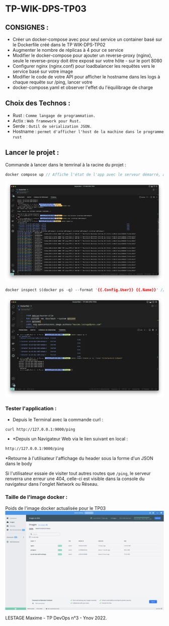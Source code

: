 # TP-WIK-DPS-TP03

## CONSIGNES :

- Créer un docker-compose avec pour seul service un container basé sur le Dockerfile créé dans le TP WIK-DPS-TP02
- Augmenter le nombre de réplicas à 4 pour ce service
- Modifier le docker-compose pour ajouter un reverse-proxy (nginx), seule le reverse-proxy doit être exposé sur votre hôte - sur le port 8080
- Configurer nginx (nginx.conf) pour loadbalancer les requêtes vers le service basé sur votre image
- Modifier le code de votre API pour afficher le hostname dans les logs à chaque requête sur /ping, lancer votre
- docker-compose.yaml et observer l'effet du l'équilibrage de charge

## Choix des Technos :

- Rust : `Comme langage de programmation.`
- Actix : `Web framework pour Rust.`
- Serde : `Outil de sérialization JSON.`
- Hostname : `permet d'afficher l'host de la machine dans le programme rust`

## Lancer le projet :

Commande à lancer dans le temrinal à la racine du projet :

```rs
docker compose up // Affiche l'état de l'app avec le serveur démarré, ainsi que l'action du server balancing.
```

![screenshot](https://github.com/maxlestage/TP-WIK-DPS-TP03/blob/main/Docker_balancingServer.png)

```rs
docker inspect $(docker ps -q) --format '{{.Config.User}} {{.Name}}' // Permet de visualiser l'utilisateur, dans notre cas on run avec "userapi"
```

![screenshot](https://github.com/maxlestage/TP-WIK-DPS-TP03/blob/main/Display_user.png)

### Tester l'application :

- Depuis le Terminal avec la commande curl :

```txt
curl http://127.0.0.1:9000/ping
```

- \*Depuis un Navigateur Web via le lien suivant en local :

```txt
http://127.0.0.1:9000/ping
```

\*Retourne à l'utilisateur l'affichage du header sous la forme d'un JSON dans le body

Si l'utilisateur essaie de visiter tout autres routes que `/ping`, le serveur renverra une erreur une 404, celle-ci est visible dans la console du navigateur dans l'onglet Network ou Réseau.

### Taille de l'image docker :

Poids de l'image docker actualisée pour le TP03
![screenshot](https://github.com/maxlestage/TP-WIK-DPS-TP03/blob/main/TP03_ImageSized.png)

LESTAGE Maxime - TP DevOps n°3 - Ynov 2022.

